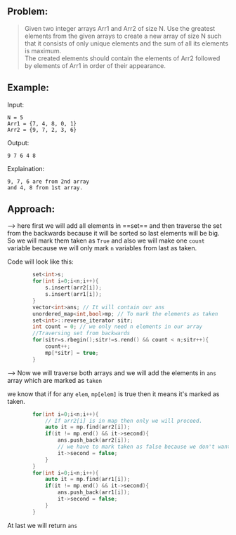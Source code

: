 ## Problem:

>Given two integer arrays Arr1 and Arr2 of size N. Use the greatest elements from the given arrays to create a new array of size N such that it consists of only unique elements and the sum of all its elements is maximum.  
The created elements should contain the elements of Arr2 followed by elements of Arr1 in order of their appearance.

## Example:

Input:

```
N = 5
Arr1 = {7, 4, 8, 0, 1}
Arr2 = {9, 7, 2, 3, 6}
```

Output:

```
9 7 6 4 8
```

Explaination:
```
9, 7, 6 are from 2nd array
and 4, 8 from 1st array.
```

## Approach:

--> here first we will add all elements in ==set== and then traverse the set from the backwards because it will be sorted so last elements will be big. So we will mark them taken as `True` and also we will make one `count` variable because we will only mark `n` variables from last as taken.

Code will look like this:

```cpp
		set<int>s;
        for(int i=0;i<n;i++){
            s.insert(arr2[i]);
            s.insert(arr1[i]);
        }
        vector<int>ans; // It will contain our ans
        unordered_map<int,bool>mp; // To mark the elements as taken
        set<int>::reverse_iterator sitr;
        int count = 0; // we only need n elements in our array
		//Traversing set from backwards
        for(sitr=s.rbegin();sitr!=s.rend() && count < n;sitr++){
            count++;
            mp[*sitr] = true;
        }
```

--> Now we will traverse both arrays and we will add the elements in `ans` array which are marked as `taken`

we know that if for any `elem`, `mp[elem]` is true then it means it's marked as taken.

```cpp
		for(int i=0;i<n;i++){
			// If arr2[i] is in map then only we will proceed.
            auto it = mp.find(arr2[i]);
            if(it != mp.end() && it->second){
                ans.push_back(arr2[i]);
				// we have to mark taken as false because we don't want to take it again when we traverse first array.
                it->second = false;
            }
        }
        for(int i=0;i<n;i++){
            auto it = mp.find(arr1[i]);
            if(it != mp.end() && it->second){
                ans.push_back(arr1[i]);
                it->second = false;
            }
        }
```

At last we will return `ans`